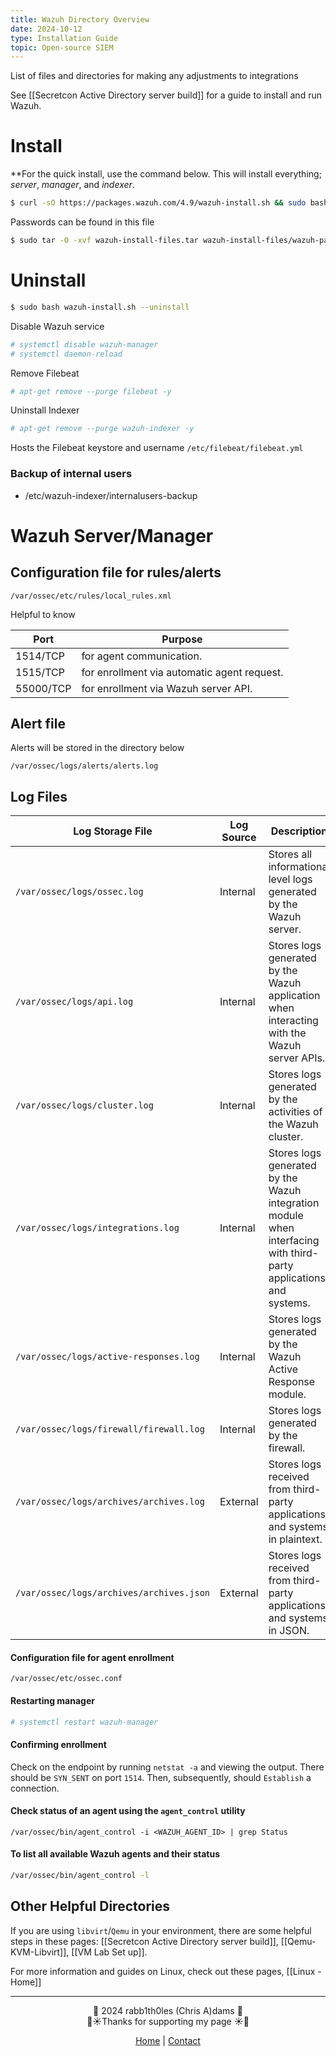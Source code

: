 ```yaml
---
title: Wazuh Directory Overview
date: 2024-10-12
type: Installation Guide
topic: Open-source SIEM
---
```


List of files and directories for making any adjustments to integrations

See [[Secretcon Active Directory server build]] for a guide to install and run Wazuh.

# Install

**For the quick install, use the command below. This will install everything; *server*, *manager*, and *indexer*.

```bash
$ curl -sO https://packages.wazuh.com/4.9/wazuh-install.sh && sudo bash ./wazuh-install.sh -a
```

Passwords can be found in this file

```bash
$ sudo tar -O -xvf wazuh-install-files.tar wazuh-install-files/wazuh-passwords.txt
```

# Uninstall
```bash
$ sudo bash wazuh-install.sh --uninstall
```

Disable Wazuh service

```bash
# systemctl disable wazuh-manager
# systemctl daemon-reload
```

Remove Filebeat

```bash
# apt-get remove --purge filebeat -y
```

Uninstall Indexer

```bash
# apt-get remove --purge wazuh-indexer -y
```


Hosts the Filebeat keystore and username
`/etc/filebeat/filebeat.yml`
### Backup of internal users
* /etc/wazuh-indexer/internalusers-backup


# Wazuh Server/Manager

## Configuration file for rules/alerts

`/var/ossec/etc/rules/local_rules.xml`

Helpful to know

| Port      | Purpose                                     |
| --------- | ------------------------------------------- |
| 1514/TCP  | for agent communication.                    |
| 1515/TCP  | for enrollment via automatic agent request. |
| 55000/TCP | for enrollment via Wazuh server API.        |
## Alert file
Alerts will be stored in the directory below

`/var/ossec/logs/alerts/alerts.log`

## Log Files

|**Log Storage File**|**Log Source**|**Description**|
|---|---|---|
|`/var/ossec/logs/ossec.log`|Internal|Stores all informational level logs generated by the Wazuh server.|
|`/var/ossec/logs/api.log`|Internal|Stores logs generated by the Wazuh application when interacting with the Wazuh server APIs.|
|`/var/ossec/logs/cluster.log`|Internal|Stores logs generated by the activities of the Wazuh cluster.|
|`/var/ossec/logs/integrations.log`|Internal|Stores logs generated by the Wazuh integration module when interfacing with third-party applications and systems.|
|`/var/ossec/logs/active-responses.log`|Internal|Stores logs generated by the Wazuh Active Response module.|
|`/var/ossec/logs/firewall/firewall.log`|Internal|Stores logs generated by the firewall.|
|`/var/ossec/logs/archives/archives.log`|External|Stores logs received from third-party applications and systems in plaintext.|
|`/var/ossec/logs/archives/archives.json`|External|Stores logs received from third-party applications and systems in JSON.|
#### Configuration file for agent enrollment

`/var/ossec/etc/ossec.conf`


#### Restarting manager

```bash
# systemctl restart wazuh-manager 
```


#### Confirming enrollment

Check on the endpoint by running `netstat -a` and viewing the output. There should be `SYN_SENT` on port `1514`. Then, subsequently, should `Establish` a connection.

#### Check status of an agent using the `agent_control` utility

```
/var/ossec/bin/agent_control -i <WAZUH_AGENT_ID> | grep Status
```

#### To list all available Wazuh agents and their status

```bash
/var/ossec/bin/agent_control -l
```
## Other Helpful Directories

If you are using `libvirt`/`Qemu` in your environment, there are some helpful steps in these pages: [[Secretcon Active Directory server build]], [[Qemu-KVM-Libvirt]], [[VM Lab Set up]].

For more information and guides on Linux, check out these pages, [[Linux - Home]]

---
<div style="text-align: center;">
	<div class="gradient-text">👾 2024 rabb1th0les (Chris A)dams 👾</div> 
	🌴☀Thanks for supporting my page ☀🌴
	<nav>
		<ul style="list-style: none; padding: 0;">
			<div style="text-align: center;">
				<li><a href="index.html">Home</a> | <a href="Contact.html">Contact</a></li>
			</div>
		</ul>
	</nav>	
</div>
